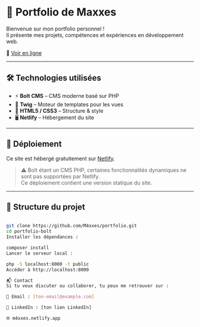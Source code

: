 # 💼 Portfolio de Maxxes

Bienvenue sur mon portfolio personnel !  
Il présente mes projets, compétences et expériences en développement web.

🔗 [Voir en ligne](https://m4xxes.netlify.app/)

---

## 🛠️ Technologies utilisées

- ⚡ **Bolt CMS** – CMS moderne basé sur PHP
- 🎨 **Twig** – Moteur de templates pour les vues
- 💅 **HTML5 / CSS3** – Structure & style
- 🖥️ **Netlify** – Hébergement du site

---

## 🚀 Déploiement

Ce site est hébergé gratuitement sur [Netlify](https://www.netlify.com/).  
> ⚠️ Bolt étant un CMS PHP, certaines fonctionnalités dynamiques ne sont pas supportées par Netlify.  
Ce déploiement contient une version statique du site.

---

## 📁 Structure du projet

```bash

git clone https://github.com/M4xxes/portfolio.git
cd portfolio-bolt
Installer les dépendances :

composer install
Lancer le serveur local :

php -S localhost:8000 -t public
Accéder à http://localhost:8000

📬 Contact
Si tu veux discuter ou collaborer, tu peux me retrouver sur :

📧 Email : [ton-email@example.com]

💼 LinkedIn : [ton lien LinkedIn]

🌐 m4xxes.netlify.app